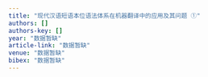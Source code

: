 ```yaml
---
title: "现代汉语短语本位语法体系在机器翻译中的应用及其问题 ①"
authors: []
authors-key: []
year: "数据暂缺"
article-link: "数据暂缺"
venue: "数据暂缺"
bibex: "数据暂缺"
---
```

